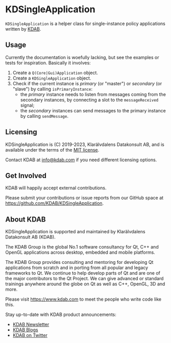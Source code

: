# KDSingleApplication

`KDSingleApplication` is a helper class for single-instance policy applications
written by [KDAB](https://www.kdab.com).

## Usage

Currently the documentation is woefully lacking, but see the examples or tests
for inspiration. Basically it involves:

1. Create a `Q(Core|Gui)Application` object.
2. Create a `KDSingleApplication` object.
3. Check if the current instance is *primary* (or "master") or
   *secondary* (or "slave") by calling `isPrimaryInstance`:
    * the *primary* instance needs to listen from messages coming from the
      secondary instances, by connecting a slot to the `messageReceived` signal;
    * the *secondary* instances can send messages to the primary instance
      by calling `sendMessage`.

## Licensing

KDSingleApplication is (C) 2019-2023, Klarälvdalens Datakonsult AB, and is available
under the terms of the [MIT license](LICENSES/MIT.txt).

Contact KDAB at <info@kdab.com> if you need different licensing options.

## Get Involved

KDAB will happily accept external contributions.

Please submit your contributions or issue reports from our GitHub space at
<https://github.com/KDAB/KDSingleApplication>.

## About KDAB

KDSingleApplication is supported and maintained by Klarälvdalens Datakonsult AB (KDAB).

The KDAB Group is the global No.1 software consultancy for Qt, C++ and
OpenGL applications across desktop, embedded and mobile platforms.

The KDAB Group provides consulting and mentoring for developing Qt applications
from scratch and in porting from all popular and legacy frameworks to Qt.
We continue to help develop parts of Qt and are one of the major contributors
to the Qt Project. We can give advanced or standard trainings anywhere
around the globe on Qt as well as C++, OpenGL, 3D and more.

Please visit <https://www.kdab.com> to meet the people who write code like this.

Stay up-to-date with KDAB product announcements:

* [KDAB Newsletter](https://news.kdab.com)
* [KDAB Blogs](https://www.kdab.com/category/blogs)
* [KDAB on Twitter](https://twitter.com/KDABQt)
